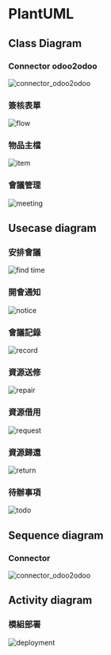 # PlantUML

## Class Diagram

### Connector odoo2odoo
![connector_odoo2odoo](http://www.plantuml.com/plantuml/png/dLHDRnCn4BtFhrY92npw3pYqQKiLYOgAAkULQu-ILVmHUHtH0FtlTB6zF0tU29hBUkQz-V3pJ2x7f68wEalgQKnHwTHfgyQnktrE7Bsogy6RmMybV1syPvr2N2czPsya_iM4K4AxTu_xqyeUkVj1tUllAKVqW_bjSYbKxV7aTMzKOdeXKMlZXrIIz2uOjhrNRk91pPnyhbcWE_OS1ttriBuowf0uBX2klsvkMWouKHkvdzfPXjVk46AwLuT36xzz_XSSi2h3bbCVsON4MP7t7-X5jhKKx5JIktxMFx8EqOW4Q_UsmZTi-J_3FjdmRJDECG-3tqEkFy3dORjBTv7PbtpX5Pu61qi_dhokRmWHWf7VIXAW3NYIStaoxIobQe4C4llLVVnvSO5RG_aC84f1zT20IEucvCwEYG8hbV625UK8pLe6jgE5_xrb93o2YFdWlCX15r3bgrFpVld1QVfWN77N8q2uquGsa72McbNp_53-P1V-5n0Oa1IzX20E9O41iUSfhV5kTpvTR1U37xvp93Imaxa4TZ13Q0XPaOCUAUtCmmvGnrb3eTzIL5b6ob-8gS1ybgrKmYLxStJs5m00)

### 簽核表單
![flow](http://www.plantuml.com/plantuml/png/TPFDJjj058NtynIMksaZkLBtNQIRxhhf2qIJyRXDvSIHPwoeQYirIgKI1Gc5dm0I0W81Z10GG2Z10Px6FvEtmF5rb8bblF6SUyvtvJlZAJAERUvKJOI8YHbJmhsMk1o-XvTmTwQh_vGtNogC__ngCJfFHSEdy73iUvxo2odn4tHNG2SAtBaAsm_Hm4D_vgpekq7lAhnlHcudnMCjTW-IfJ-UXDikjDcy4nSTtqjON6RSneGhdzB5PzDgfBXE3UoOl6J4fPB3gFtsNLAlsnQXZ46TEULgXUSv1DS8DVCStSP6BcBJ7vJaEfWGMe-TxBpffuBm9yVHqIFiZjiFzZkGNkoi65q7pzsK0I4na0a6v-7MU452B7ioeASjTzhxAyCR_M1q8XL4SnIvDxDkI-UZVb2LWcPIWskAMb2bevLZSSIkVFiUPw2Qca231RWy7P954hLUYuhJjQ3zFmCalI6R6HrbjDmy5qZxvsEwrQXbXXTdww9zkxm57tzhsjBFYMIHs5hUxKAeI6lwx0Q-0000)

### 物品主檔
![item](http://www.plantuml.com/plantuml/png/VPFBJi9058RtynIJBfkKnBqnl81nvGCGnKk2bt1PgGj44IGOZ8WIG2w9KemY1AkL2hnCvy9RE70KPmYN3Jd_VES_dPw_tb3O5mn7zW9e8-0BXJ1nAkGspZiNtBp4HmYB7qYkxT3dx5ZWqJTcLTrk5vsWlpRR9gTvSXCbcGHxF_ljPCc6aAHEEENM9wcdwDqZBPObcLaPMYfBChsgyiutoJL9x6iq2kn88ZwiFc33MC6oe9vgInes8eS6rdGDqsACcmbMlsQ5vW8Cnj7aWFUVnEKMaLQKcIdMwj6AFPi4Jha_DVEqcoEPD3FRuwUNXNaMAYGNS-V81Lu-5eZO9ilMFF0tYnfPwKPmTtid38RyDSdEwoga2wVrjLMFs8VRIyyo2FYte5z94L8YTG2K6Yee52_mcIn3HVJH9gOpDuqOs7NkwKkVragkyu7GiE3mHfkr1fv9Vk7r_0_n-lStnQVm0m00)

### 會議管理
![meeting](http://www.plantuml.com/plantuml/png/TPBVIW915CRlvoc6xKxOXUuZV85kUWCfAy4otFKYAZ3pJxK6WcAPWcrXBE5g48NibhtC_9bvYoPdYvbazsROStvxlc-_CsdRoHITqduUREKpjWtPQuE4BLmUqeuFLpPojdEqMR2pSPTtNJ8uv-KxEXmjTqMB1I_Cl-NDwd9NJYRZAzvhmMC0nOEx4_Hv3KvZGgfA3iQ8h95UXNVRYm89PhnILGhKBPEQAuO0-IMQHUIv0urL0wPC4nef0p8_m9KUlw_H_YIPKWq2e0QnmCnYRdVFaQZg5EYsKx-SgWE0bfnLEhJM8VEQA7H9lswHcv4uTAQWpv4YEl8d9OD7qIDz-D0GQJp-lOk6gACmn6ql4K9V7ehUyUMK3CQ949xM4w2r4pEVtN5CxIe0ydP6VTUI1_DyiVOVyZ-bl6XxmVCQcp-9gCG2GJfxi2rkwpS0)

## Usecase diagram

### 安排會議
![find time](http://www.plantuml.com/plantuml/png/SoWkIImgAStDuUAoUh9t__CfAruqj5efwDefQ3nTr_ciRzApESqlrcxGv4BbAjZebHReAMWycx_qnSf5BwSrl5Yn2oZxl7yjVfLFTkrwiglxnUhkfutjM5GMPQPdbC0LlrZO0rJyR7OR5fKf-ULvS8NFEhjVB9mCidz5Dq6rgnO16J2rN0wfUIb0tmC0)

### 開會通知
![notice](http://www.plantuml.com/plantuml/png/SoWkIImgAStDuUAoUh9t__CfAruqj5efwDefQBoSrlriJlFBXbdFvo_Lv4BbAjZesIbOlUXe1mezsRNhwUI5LWfM2a_NjppPln2YH45VuUdiUI-MjQ7hr0Fgr7YniEV9hkvdiziqGTecz3nRkvGB8GXLv9wVdvwJ-cpwKbHrN0wfUIb05mC0)

### 會議記錄
![record](http://www.plantuml.com/plantuml/png/SoWkIImgAStDuUAoUh9t__CfAruqj5efwDefQ3oRq_nYxOONAsQyx6dHv4BbAkYM5kZMW1HjRNo-ell5mXLFfwt3K6IZgs3regCTAFXarwwdanTQALWfFD-mzzc27UWgzLBoo_FqWEOztTVwOj-o9xkwNoverUJYSaZDIm4w3W00)

### 資源送修
![repair](http://www.plantuml.com/plantuml/png/SoWkIImgAStDuUAoUhvkuVC9RIyQMgqKTEqKD5viRd-sQyBBXiOd-zTfSg5o5VJi5AoUxDt_VCeAi7ehXQVhMvxiN_YoOTRp-Kkvk1nIyrA0XW80)

### 資源借用
![request](http://www.plantuml.com/plantuml/png/SoWkIImgAStDuR9widV_yoahNZIqMYdesYbelDZS_cpNXASDyu62cbmEgNafG5K0)

### 資源歸還
![return](http://www.plantuml.com/plantuml/png/SoWkIImgAStDuUAoUhvkuVC9RIyQMgqKTEqKD5viRd-sQyApjJjUDhLeSd4vfEQb0DK10000)

### 待辦事項
![todo](http://www.plantuml.com/plantuml/png/SoWkIImgAStDuUAoUh9t__CfAruqj5efwDefQ3pTr_fYtx8dkxfVBcZLLB1IUB5z_jEcDLneuZQw2bOlDYruiMdDarsxh83AdiwUzs9P6nUNGsfU2j1S0000)

## Sequence diagram

### Connector
![connector_odoo2odoo](
http://www.plantuml.com/plantuml/png/ZPF1Qy8m5CRl-IiUdhQ35uz5n3bs6OmDnyxbDU-XnJO9QIeJ_EENj1LZbiayjERbzttvFcZMdKFh-hOHA9ssyDMn5I8yORw2boChLm1nWwUIlusshgngHRNQFJmAGUYmmexXLLUVNeqx5eF4QwFPP10Kr-64593QXY3r4TtWEYY690F5jW3RgnYwR0Xn-NUBoptBmvGzgoFEU3LQ6m7-bpUTChSBNH8RLiHArjnv_w3vxHUckNEyyg_SBJgvzxdzGc5JMfRQqlyBv4sbPOzbpFB2DpHcp68ocd5NYF2-vJLflGYF34wSJA8Zb_Fv7SoWTRMi3Ie7crfHcdQ3yi2AdWXDL3QAa112LBfNXFO4iostsWFlFlCCi8DnBMB1UCYuKS1o2TkFPrYjnFbyJhdGOmIJSaa0udoqjDXOzifEvSCx9We8boWKJaZYT9B4ocFvJolSoA2w_m76Dpt0VXbpORbcHNtR_000)

## Activity diagram

### 模組部署
![deployment](http://www.plantuml.com/plantuml/png/hL71IYmn4BpdAt9yB-0Fk0SN5X51KDWFaDwatGIJT4WwBWlvUCTnHhFEYXxCQQQgKgdgNXU6p3Lu8Tf3fds6430tCS92P4m8BEHmvi_fN2gLQh5AIIQfbC4Nz9I6trs6gEtgGzXk7D_1JcvkMt_POF9qV6GihDIgPzwWS_WOQK6qUqDqubpJqCBW8EfoouDr7kM_KhN6Kgx-Yv4ywImcWm1vZtEn08KnV-drHFdvbmLJ9jFdxL_ivG5Y1Tyhp_gwuQ9nmEYFdr4axC75dm8LRT5KZtyTQSAsa_sx6gCPeqrZbjk3OsrbcsUyeHXHiwDOBhQsig53d5_gLhfSvzBgEiBEZxpuTjU5AGcnncXgyAy0)